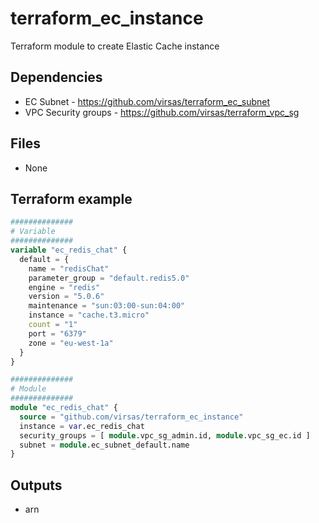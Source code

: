 # terraform_ec_instance

Terraform module to create Elastic Cache instance

##  Dependencies

- EC Subnet - <https://github.com/virsas/terraform_ec_subnet>
- VPC Security groups - <https://github.com/virsas/terraform_vpc_sg>

## Files

- None

## Terraform example

``` terraform
##############
# Variable
##############
variable "ec_redis_chat" {
  default = {
    name = "redisChat"
    parameter_group = "default.redis5.0"
    engine = "redis"
    version = "5.0.6"
    maintenance = "sun:03:00-sun:04:00"
    instance = "cache.t3.micro"
    count = "1"
    port = "6379"
    zone = "eu-west-1a"
  }
}

##############
# Module
##############
module "ec_redis_chat" {
  source = "github.com/virsas/terraform_ec_instance"
  instance = var.ec_redis_chat
  security_groups = [ module.vpc_sg_admin.id, module.vpc_sg_ec.id ]
  subnet = module.ec_subnet_default.name
}
```

## Outputs

- arn